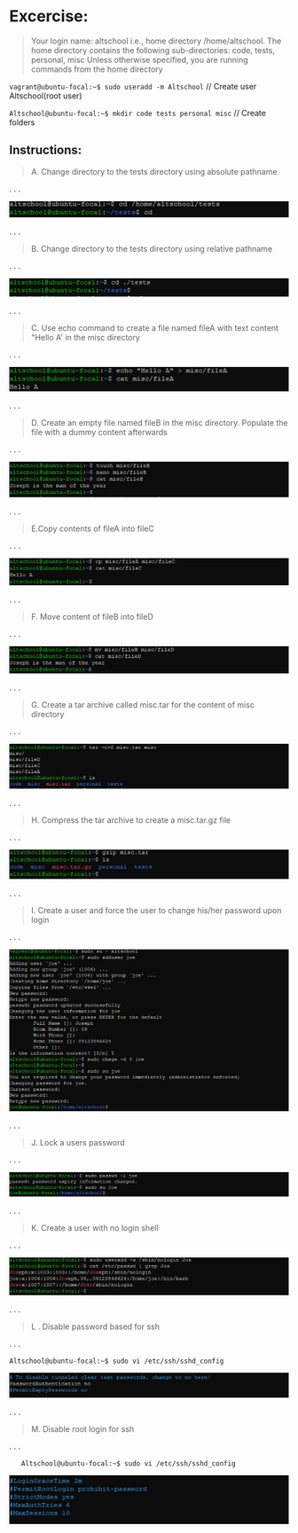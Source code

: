 # Excercise:

  >Your login name: altschool i.e., home directory /home/altschool. The home directory contains the following sub-directories: code, tests, personal, misc Unless otherwise specified, you are running commands from the home directory 
  

  `vagrant@ubuntu-focal:~$ sudo useradd -m Altschool` // Create user Altschool(root user)

  `Altschool@ubuntu-focal:~$ mkdir code tests personal misc` // Create folders

 ## Instructions:
  > A. Change directory to the tests directory using absolute pathname

   . . .

  ![Absolute pathname](./img/a.PNG)

  . . .

 > B. Change directory to the tests directory using relative pathname

   . . .
  
  ![Relative pathname](./img/b.PNG)

   . . .

  > C. Use echo command to create a file named fileA with text content "Hello A' in the misc directory

  . . .

  ![Echo command](./img/c.PNG)

  . . .

  > D. Create an empty file named fileB in the misc directory. Populate the file with a dummy content afterwards

   . . .

  ![fileB in misc directory with written dummy](./img/d.PNG)

   . . .

  > E.Copy contents of fileA into fileC

   . . .

  ![Copying fileA into fileC](./img/e.PNG)

   . . .

  > F. Move content of fileB into fileD

  . . .

  ![Moving fileB into fileD](./img/f.PNG)

  . . .

  > G. Create a tar archive called misc.tar for the content of misc directory

   . . .

   ![Creating the tar archive for the content of misc directory](./img/g.PNG)

   . . .


   > H. Compress the tar archive to create a misc.tar.gz file

   . . .

   ![Compressing](./img/h.PNG)

   . . .

   >I. Create a user and force the user to change his/her password upon login

   . . .

   ![Forcing change of password](./img/i.PNG)

   . . .

   >J. Lock a users password

   . . . 

   ![Locking password](./img/j.PNG)

   . . .

   >K. Create a user with no login shell

   . . .

   ![Cresting user with no login](./img/k.PNG)

   . . .

   >L . Disable password based for ssh

   . . .
   
    Altschool@ubuntu-focal:~$ sudo vi /etc/ssh/sshd_config
   ![ Password based authentication](./img/l.PNG)

   . . .

   >M. Disable root login for ssh

   . . .

       Altschool@ubuntu-focal:~$ sudo vi /etc/ssh/sshd_config
   ![Password based authentication](./img/m.PNG)
    





